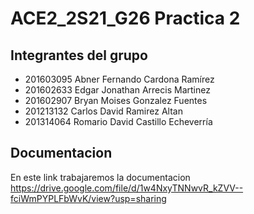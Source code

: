 # ACE2_2S21_G26 Practica 2

## Integrantes del grupo

- 201603095 Abner Fernando Cardona Ramírez
- 201602633 Edgar Jonathan Arrecis Martinez
- 201602907 Bryan Moises Gonzalez Fuentes
- 201213132 Carlos David Ramirez Altan
- 201314064 Romario David Castillo Echeverría

## Documentacion
En este link trabajaremos la documentacion
https://drive.google.com/file/d/1w4NxyTNNwvR_kZVV--fciWmPYPLFbWvK/view?usp=sharing

